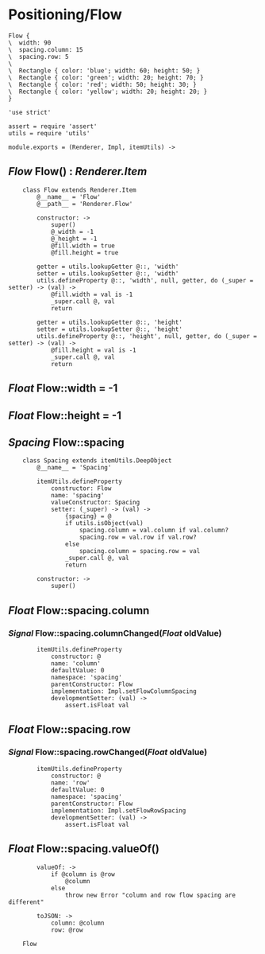 Positioning/Flow
================

```style
Flow {
\  width: 90
\  spacing.column: 15
\  spacing.row: 5
\
\  Rectangle { color: 'blue'; width: 60; height: 50; }
\  Rectangle { color: 'green'; width: 20; height: 70; }
\  Rectangle { color: 'red'; width: 50; height: 30; }
\  Rectangle { color: 'yellow'; width: 20; height: 20; }
}
```

	'use strict'

	assert = require 'assert'
	utils = require 'utils'

	module.exports = (Renderer, Impl, itemUtils) ->

*Flow* Flow() : *Renderer.Item*
-------------------------------

		class Flow extends Renderer.Item
			@__name__ = 'Flow'
			@__path__ = 'Renderer.Flow'

			constructor: ->
				super()
				@_width = -1
				@_height = -1
				@fill.width = true
				@fill.height = true

			getter = utils.lookupGetter @::, 'width'
			setter = utils.lookupSetter @::, 'width'
			utils.defineProperty @::, 'width', null, getter, do (_super = setter) -> (val) ->
				@fill.width = val is -1
				_super.call @, val
				return

			getter = utils.lookupGetter @::, 'height'
			setter = utils.lookupSetter @::, 'height'
			utils.defineProperty @::, 'height', null, getter, do (_super = setter) -> (val) ->
				@fill.height = val is -1
				_super.call @, val
				return

*Float* Flow::width = -1
------------------------

*Float* Flow::height = -1
-------------------------

*Spacing* Flow::spacing
-----------------------

		class Spacing extends itemUtils.DeepObject
			@__name__ = 'Spacing'

			itemUtils.defineProperty
				constructor: Flow
				name: 'spacing'
				valueConstructor: Spacing
				setter: (_super) -> (val) ->
					{spacing} = @
					if utils.isObject(val)
						spacing.column = val.column if val.column?
						spacing.row = val.row if val.row?
					else
						spacing.column = spacing.row = val
					_super.call @, val
					return

			constructor: ->
				super()

*Float* Flow::spacing.column
----------------------------

### *Signal* Flow::spacing.columnChanged(*Float* oldValue)

			itemUtils.defineProperty
				constructor: @
				name: 'column'
				defaultValue: 0
				namespace: 'spacing'
				parentConstructor: Flow
				implementation: Impl.setFlowColumnSpacing
				developmentSetter: (val) ->
					assert.isFloat val

*Float* Flow::spacing.row
-------------------------

### *Signal* Flow::spacing.rowChanged(*Float* oldValue)

			itemUtils.defineProperty
				constructor: @
				name: 'row'
				defaultValue: 0
				namespace: 'spacing'
				parentConstructor: Flow
				implementation: Impl.setFlowRowSpacing
				developmentSetter: (val) ->
					assert.isFloat val

*Float* Flow::spacing.valueOf()
-------------------------------

			valueOf: ->
				if @column is @row
					@column
				else
					throw new Error "column and row flow spacing are different"

			toJSON: ->
				column: @column
				row: @row

		Flow

